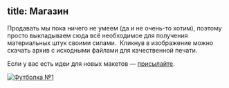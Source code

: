 title: Магазин
---

Продавать мы пока ничего не умеем (да и не очень-то хотим), поэтому просто
выкладываем сюда всё необходимое для получения материальных штук своими силами. 
Кликнув в изображение можно скачать архив с исходными файлами для качественной
печати.

Если у вас есть идеи для новых макетов — [присылайте](/feedback.html).


<a href="http://files.tmradio.net/pictures/tmshirt/1/tmshirt-1.zip">
  <img src="http://files.tmradio.net/pictures/tmshirt/1/tmshirt-1.jpg" alt="Футболка №1"/>
</a>
